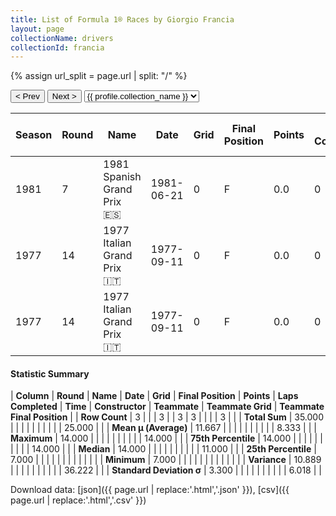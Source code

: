 ```yaml
---
title: List of Formula 1® Races by Giorgio Francia
layout: page
collectionName: drivers
collectionId: francia
---
```


{% assign url_split = page.url | split: "/" %}
<div id="collection-navigation">
<button onclick="selector.options[selector.selectedIndex-1].value && (window.location = selector.options[selector.selectedIndex-1].value);">&lt; Prev</button>
<button onclick="selector.options[selector.selectedIndex+1].value && (window.location = selector.options[selector.selectedIndex+1].value);">Next &gt;</button>
<select id="selector" onchange="this.options[this.selectedIndex].value && (window.location = this.options[this.selectedIndex].value);">
  {% for collectionId in site.data[page.collectionName].refs %}
    {% if collectionId == page.collectionId %}
      {% assign selected = "selected" %}
    {% else %}
      {% assign selected = "" %}
    {% endif %}
    {% assign profile = site.data[page.collectionName][collectionId].profile %}
    <option value="/f1/{{ page.collectionName }}/{{ collectionId }}/{{ url_split[4] }}" {{ selected }}>{{ profile.collection_name }}</option>
  {% endfor %}
</select>
</div>

| Season | Round | Name | Date | Grid | Final Position | Points | Laps Completed | Time | Constructor | Teammate | Teammate Grid | Teammate Final Position |
|--|--|--|--|--|--|--|--|--|--|--|--|--|
| 1981 | 7 | 1981 Spanish Grand Prix 🇪🇸 | 1981-06-21 | 0 | F | 0.0 | 0 |   | Osella 🇮🇹 | [Beppe Gabbiani 🇮🇹](/f1/drivers/gabbiani) | 0 | F |
| 1977 | 14 | 1977 Italian Grand Prix 🇮🇹 | 1977-09-11 | 0 | F | 0.0 | 0 |   | Brabham 🇬🇧 | [Hans-Joachim Stuck 🇩🇪](/f1/drivers/stuck) | 11 | R |
| 1977 | 14 | 1977 Italian Grand Prix 🇮🇹 | 1977-09-11 | 0 | F | 0.0 | 0 |   | Brabham 🇬🇧 | [John Watson 🇬🇧](/f1/drivers/watson) | 14 | R |

#### Statistic Summary

| **Column** | **Round** | **Name** | **Date** | **Grid** | **Final Position** | **Points** | **Laps Completed** | **Time** | **Constructor** | **Teammate** | **Teammate Grid** | **Teammate Final Position** |
| **Row Count** | 3 |  |  | 3 |  | 3 | 3 |  |  |  | 3 |  |
| **Total Sum** | 35.000 |  |  |  |  |  |  |  |  |  | 25.000 |  |
| **Mean μ (Average)** | 11.667 |  |  |  |  |  |  |  |  |  | 8.333 |  |
| **Maximum** | 14.000 |  |  |  |  |  |  |  |  |  | 14.000 |  |
| **75th Percentile** | 14.000 |  |  |  |  |  |  |  |  |  | 14.000 |  |
| **Median** | 14.000 |  |  |  |  |  |  |  |  |  | 11.000 |  |
| **25th Percentile** | 7.000 |  |  |  |  |  |  |  |  |  |  |  |
| **Minimum** | 7.000 |  |  |  |  |  |  |  |  |  |  |  |
| **Variance** | 10.889 |  |  |  |  |  |  |  |  |  | 36.222 |  |
| **Standard Deviation σ** | 3.300 |  |  |  |  |  |  |  |  |  | 6.018 |  |

Download data: [json]({{ page.url | replace:'.html','.json' }}), [csv]({{ page.url | replace:'.html','.csv' }})
